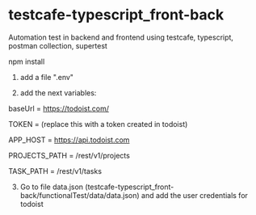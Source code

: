 # testcafe-typescript_front-back
Automation test in backend and frontend using testcafe, typescript, postman collection, supertest


npm install

1. add a file ".env"

2. add the next variables:

baseUrl = https://todoist.com/

TOKEN = (replace this with a token created in todoist)

APP_HOST = https://api.todoist.com

PROJECTS_PATH = /rest/v1/projects

TASK_PATH = /rest/v1/tasks

3. Go to file data.json (testcafe-typescript_front-back/functionalTest/data/data.json) and add the user credentials for todoist


   


